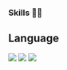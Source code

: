 ### Skills 🧑‍💻

<!--
**jangeungue/jangeungue** is a ✨ _special_ ✨ repository because its `README.md` (this file) appears on your GitHub profile.

Here are some ideas to get you started:

- 🔭 I’m currently working on ...
- 🌱 I’m currently learning ...
- 👯 I’m looking to collaborate on ...
- 🤔 I’m looking for help with ...
- 💬 Ask me about ...
- 📫 How to reach me: ...
- 😄 Pronouns: ...
- ⚡ Fun fact: ...
-->
## Language
<img src="https://img.shields.io/badge/C-3DDC84?style=flat-square&logo=C&logoColor=white"/>
<img src="https://img.shields.io/badge/C%23-3DDC84?style=flat-square&logo=c-sharp#&logoColor=white"/>
<img src="https://img.shields.io/badge/C++-3DDC84?style=flat-square&logo=c++&logoColor=white"/>

